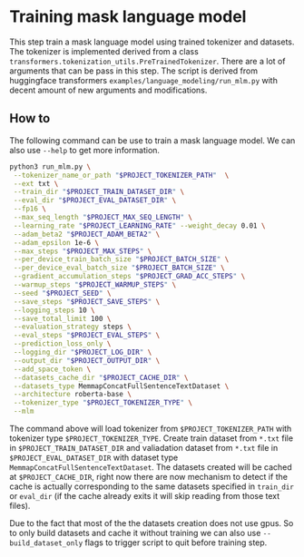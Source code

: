 # Training mask language model

This step train a mask language model using trained tokenizer and datasets. The tokenizer is implemented derived from a class `transformers.tokenization_utils.PreTrainedTokenizer`. There are a lot of arguments that can be pass in this step. The script is derived from huggingface transformers `examples/language_modeling/run_mlm.py` with decent amount of new arguments and modifications.

## How to 

The following command can be use to train a mask language model. We can also use `--help` to get more information.

```bash
python3 run_mlm.py \
 --tokenizer_name_or_path "$PROJECT_TOKENIZER_PATH"  \
 --ext txt \
 --train_dir "$PROJECT_TRAIN_DATASET_DIR" \
 --eval_dir "$PROJECT_EVAL_DATASET_DIR" \
 --fp16 \
 --max_seq_length "$PROJECT_MAX_SEQ_LENGTH" \
 --learning_rate "$PROJECT_LEARNING_RATE" --weight_decay 0.01 \
 --adam_beta2 "$PROJECT_ADAM_BETA2" \
 --adam_epsilon 1e-6 \
 --max_steps "$PROJECT_MAX_STEPS" \
 --per_device_train_batch_size "$PROJECT_BATCH_SIZE" \
 --per_device_eval_batch_size "$PROJECT_BATCH_SIZE" \
 --gradient_accumulation_steps "$PROJECT_GRAD_ACC_STEPS" \
 --warmup_steps "$PROJECT_WARMUP_STEPS" \
 --seed "$PROJECT_SEED" \
 --save_steps "$PROJECT_SAVE_STEPS" \
 --logging_steps 10 \
 --save_total_limit 100 \
 --evaluation_strategy steps \
 --eval_steps "$PROJECT_EVAL_STEPS" \
 --prediction_loss_only \
 --logging_dir "$PROJECT_LOG_DIR" \
 --output_dir "$PROJECT_OUTPUT_DIR" \
 --add_space_token \
 --datasets_cache_dir "$PROJECT_CACHE_DIR" \
 --datasets_type MemmapConcatFullSentenceTextDataset \
 --architecture roberta-base \
 --tokenizer_type "$PROJECT_TOKENIZER_TYPE" \
 --mlm
```

The command above will load tokenizer from `$PROJECT_TOKENIZER_PATH` with tokenizer type `$PROJECT_TOKENIZER_TYPE`. Create train dataset from `*.txt` file in `$PROJECT_TRAIN_DATASET_DIR` and valiadation dataset from `*.txt` file in `$PROJECT_EVAL_DATASET_DIR` with dataset type `MemmapConcatFullSentenceTextDataset`. The datasets created will be cached at `$PROJECT_CACHE_DIR`, right now there are now mechanism to detect if the cache is actually corresponding to the same datasets specified in `train_dir` or `eval_dir` (if the cache already exits it will skip reading from those text files).

Due to the fact that most of the the datasets creation does not use gpus. So to only build datasets and cache it without training we can also use `--build_dataset_only` flags to trigger script to quit before training step.

<!-- The above command is suitable for non distributed training, to use distributed training we will to add distributed command in front as following.

```bash
NODE_RANK=0
MASTER_ADDR=node-1-gpu
MASTER_PORT=23333
N_GPUS_PER_NODE=4
N_NODES=4

distributed_command=$(cat <<-EOF
echo "Node rank: $NODE_RANK"
echo "Master Address: $MASTER_ADDR"

python3 -m torch.distributed.launch \
    --nproc_per_node="$N_GPUS_PER_NODE" \
    --nnodes="$N_NODES" \
    --node_rank "$NODE_RANK" \
    --master_addr "$MASTER_ADDR" \
    --master_port "$MASTER_PORT"
EOF
)

$distributed_command run_mlm.py \
...
```

Variable explanation:
 - `$NODE_RANK` need to be unique for each node and the master node need to be `0`.
 - `$MASTER_ADDR` is an adress of master node.
 - `$MASTER_PORT` is an open and avaliable port on master node for communication.
 - `$N_GPUS_PER_NODE` amount to how many gpus each node has or want to be used to part of training.
 - `$N_NODES` is number of nodes.
 
The above command will run the master node which is the main node for distributed training and has a hostname, `node-1-gpu`. We will need another 3 nodes to join the master node so the other node will run the same command with one change to the command by chaging `NODE_RANK=0` to `NODE_RANK=1`, `NODE_RANK=2`, `NODE_RANK=3`. The master node need to ran first then the worker nodes can join usually the master node need ~15s to be up and runing before worker nodes. -->
